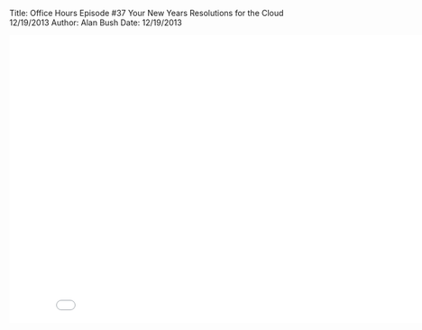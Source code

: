 Title: Office Hours Episode #37 Your New Years Resolutions for the Cloud 12/19/2013
Author: Alan Bush
Date: 12/19/2013

<div class="video-container"><iframe width="854" height="510" src="//www.youtube.com/embed/IY_fxDXN8WU" frameborder="0" allowfullscreen></iframe></div>
